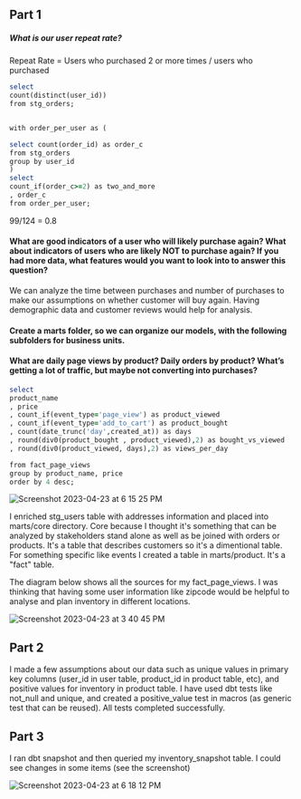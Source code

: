 ## Part 1

##### What is our user repeat rate?

Repeat Rate = Users who purchased 2 or more times / users who purchased

```ruby
select
count(distinct(user_id))
from stg_orders;


with order_per_user as (

select count(order_id) as order_c
from stg_orders
group by user_id
)
select 
count_if(order_c>=2) as two_and_more
, order_c
from order_per_user;
```
99/124 = 0.8

#### What are good indicators of a user who will likely purchase again? What about indicators of users who are likely NOT to purchase again? If you had more data, what features would you want to look into to answer this question?
We can analyze the time between purchases and number of purchases to make our assumptions on whether customer will buy again. 
Having demographic data and customer reviews would help for analysis.

#### Create a marts folder, so we can organize our models, with the following subfolders for business units.
#### What are daily page views by product? Daily orders by product? What’s getting a lot of traffic, but maybe not converting into purchases?

```ruby
select 
product_name
, price
, count_if(event_type='page_view') as product_viewed
, count_if(event_type='add_to_cart') as product_bought
, count(date_trunc('day',created_at)) as days
, round(div0(product_bought , product_viewed),2) as bought_vs_viewed
, round(div0(product_viewed, days),2) as views_per_day

from fact_page_views
group by product_name, price
order by 4 desc;
```
![Screenshot 2023-04-23 at 6 15 25 PM](https://user-images.githubusercontent.com/124845082/233879757-82b8ee7a-da9f-4be6-9884-da334e162d6b.png)

I enriched stg_users table with addresses information and placed into marts/core directory. Core because I thought it's something that can be analyzed by stakeholders stand alone as well as be joined with orders or products. It's a table that describes customers so it's a dimentional table. 
For something specific like events I created a table in marts/product. It's a "fact" table.

The diagram below shows all the sources for my fact_page_views. I was thinking that having some user information like zipcode would be helpful to analyse and plan inventory in different locations.

![Screenshot 2023-04-23 at 3 40 45 PM](https://user-images.githubusercontent.com/124845082/233881090-3d8a9bd8-8d9e-4a45-a907-54e77658de95.png)



## Part 2
I made a few assumptions about our data such as unique values in primary key columns (user_id in user table, product_id in product table, etc), and positive values for inventory in product table. I have used dbt tests like not_null and unique, and created a positive_value test in macros (as generic test that can be reused). All tests completed successfully.

## Part 3
I ran dbt snapshot and then queried my inventory_snapshot table. I could see changes in some items (see the screenshot)

![Screenshot 2023-04-23 at 6 18 12 PM](https://user-images.githubusercontent.com/124845082/233879708-a1798f38-ae4c-4e6e-8154-4dfd3004fb02.png)
